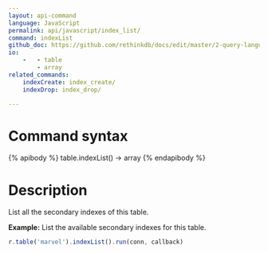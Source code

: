 ```yaml
---
layout: api-command 
language: JavaScript
permalink: api/javascript/index_list/
command: indexList
github_doc: https://github.com/rethinkdb/docs/edit/master/2-query-language/api/javascript/manipulating-tables/indexList.md
io:
    -   - table
        - array
related_commands:
    indexCreate: index_create/
    indexDrop: index_drop/

---
```



# Command syntax #

{% apibody %}
table.indexList() &rarr; array
{% endapibody %}

# Description #

List all the secondary indexes of this table.

__Example:__ List the available secondary indexes for this table.

```js
r.table('marvel').indexList().run(conn, callback)
```

